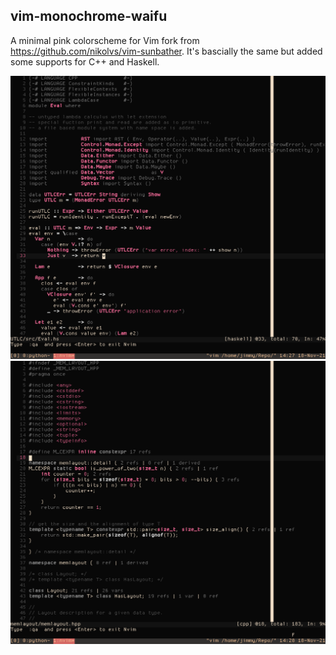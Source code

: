 ## vim-monochrome-waifu

A minimal pink colorscheme for Vim fork from https://github.com/nikolvs/vim-sunbather. It's bascially the same but added some supports for C++ and Haskell.



![screenshot](./img/shot1.png)
![screenshot](./img/shot2.png)

